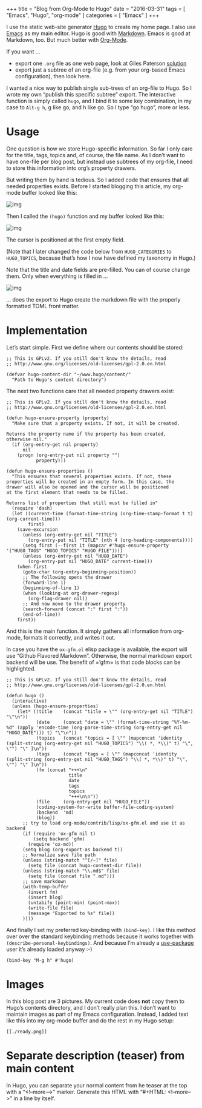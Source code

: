+++
title = "Blog from Org-Mode to Hugo"
date = "2016-03-31"
tags = [ "Emacs", "Hugo", "org-mode" ]
categories = [ "Emacs" ]
+++

I use the static web-site generator [Hugo](https://gohugo.io/) to create my home page. I
also use [Emacs](https://www.gnu.org/software/emacs/) as my main editor. Hugo is good with [Markdown](https://help.github.com/categories/writing-on-github/). Emacs is
good at Markdown, too. But much better with [Org-Mode](http://orgmode.org/).

If you want &#x2026;

-   export one `.org` file as one web page, look at Giles Paterson
    [solution](https://vurt.co.uk/post/blogging-with-emacs-and-hugo/)
-   export just a subtree of an org-file (e.g. from your org-based Emacs
    configuration), then look here.

<!--more-->

I wanted a nice way to publish single sub-trees of an org-file to
Hugo. So I wrote my own &ldquo;publish this specific subtree&rdquo; export. The
interactive function is simply called `hugo`, and I bind it to some
key combination, in my case to `Alt-g h`, g like go, and h like go. So
I type &ldquo;go hugo&rdquo;, more or less.

# Usage

One question is how we store Hugo-specific information. So far I only
care for the title, tags, topics and, of course, the file name. As I
don&rsquo;t want to have one-file per blog post, but instead use subtrees of
my org-file, I need to store this information into org&rsquo;s property
drawers.

But writing them by hand is tedious. So I added code that ensures that
all needed properties exists. Before I started blogging this article, 
my org-mode buffer looked like this:

![img](./start.png)

Then I called the `(hugo)` function and my buffer looked like this:

![img](./started.png)

The cursor is positioned at the first empty field.

(Note that I later changed the code below from `HUGO_CATEGORIES` to
`HUGO_TOPICS`, because that&rsquo;s how I now have defined my taxonomy in
Hugo.)

Note that the title and date fields are pre-filled. 
You can of course change them. Only when everything is filled in &#x2026;

![img](./ready.png)

&#x2026; does the export to Hugo create the markdown file with the properly
formatted TOML front matter.

# Implementation

Let&rsquo;s start simple. First we define where our contents should be stored:

    ;; This is GPLv2. If you still don't know the details, read
    ;; http://www.gnu.org/licenses/old-licenses/gpl-2.0.en.html
    
    (defvar hugo-content-dir "~/www.hugo/content/"
      "Path to Hugo's content directory")

The next two functions care that all needed property drawers exist:

    ;; This is GPLv2. If you still don't know the details, read
    ;; http://www.gnu.org/licenses/old-licenses/gpl-2.0.en.html
    
    (defun hugo-ensure-property (property)
      "Make sure that a property exists. If not, it will be created.
    
    Returns the property name if the property has been created,
    otherwise nil."
      (if (org-entry-get nil property)
          nil
        (progn (org-entry-put nil property "")
               property)))
    
    (defun hugo-ensure-properties ()
      "This ensures that several properties exists. If not, these
    properties will be created in an empty form. In this case, the
    drawer will also be opened and the cursor will be positioned
    at the first element that needs to be filled.
    
    Returns list of properties that still must be filled in"
      (require 'dash)
      (let ((current-time (format-time-string (org-time-stamp-format t t) (org-current-time)))
            first)
        (save-excursion
          (unless (org-entry-get nil "TITLE")
            (org-entry-put nil "TITLE" (nth 4 (org-heading-components))))
          (setq first (--first it (mapcar #'hugo-ensure-property '("HUGO_TAGS" "HUGO_TOPICS" "HUGO_FILE"))))
          (unless (org-entry-get nil "HUGO_DATE")
            (org-entry-put nil "HUGO_DATE" current-time)))
        (when first
          (goto-char (org-entry-beginning-position))
          ;; The following opens the drawer
          (forward-line 1)
          (beginning-of-line 1)
          (when (looking-at org-drawer-regexp)
            (org-flag-drawer nil))
          ;; And now move to the drawer property
          (search-forward (concat ":" first ":"))
          (end-of-line))
        first))

And this is the main function. It simply gathers all information from org-mode,
formats it correctly, and writes it out.

In case you have the `ox-gfm.el` elisp package is available, the
export will use &ldquo;Github Flavored Markdown&rdquo;. Otherwise, the normal
markdown export backend will be use. The benefit of =&rsquo;gfm= is that
code blocks can be highlighted.

    ;; This is GPLv2. If you still don't know the details, read
    ;; http://www.gnu.org/licenses/old-licenses/gpl-2.0.en.html
    
    (defun hugo ()
      (interactive)
      (unless (hugo-ensure-properties)
        (let* ((title    (concat "title = \"" (org-entry-get nil "TITLE") "\"\n"))
               (date     (concat "date = \"" (format-time-string "%Y-%m-%d" (apply 'encode-time (org-parse-time-string (org-entry-get nil "HUGO_DATE"))) t) "\"\n"))
               (topics   (concat "topics = [ \"" (mapconcat 'identity (split-string (org-entry-get nil "HUGO_TOPICS") "\\( *, *\\)" t) "\", \"") "\" ]\n"))
               (tags     (concat "tags = [ \"" (mapconcat 'identity (split-string (org-entry-get nil "HUGO_TAGS") "\\( *, *\\)" t) "\", \"") "\" ]\n"))
               (fm (concat "+++\n"
                           title
                           date
                           tags
                           topics
                           "+++\n\n"))
               (file     (org-entry-get nil "HUGO_FILE"))
               (coding-system-for-write buffer-file-coding-system)
               (backend  'md)
               (blog))
          ;; try to load org-mode/contrib/lisp/ox-gfm.el and use it as backend
          (if (require 'ox-gfm nil t)
              (setq backend 'gfm)
            (require 'ox-md))
          (setq blog (org-export-as backend t))
          ;; Normalize save file path
          (unless (string-match "^[/~]" file)
            (setq file (concat hugo-content-dir file))
          (unless (string-match "\\.md$" file)
            (setq file (concat file ".md")))
          ;; save markdown
          (with-temp-buffer
            (insert fm)
            (insert blog)
            (untabify (point-min) (point-max))
            (write-file file)
            (message "Exported to %s" file))
          ))))

And finally I set my preferred key-binding with `(bind-key)`. I like
this method over over the standard keybinding methods because it works
together with `(describe-personal-keybindings)`. And because I&rsquo;m
already a [use-package](<https://github.com/jwiegley/use-package>) user
it&rsquo;s already loaded anyway :-)

    (bind-key "M-g h" #'hugo)

# Images

In this blog post are 3 pictures. My current code does **not** copy them to
Hugo&rsquo;s contents directory, and I don&rsquo;t really plan this. I don&rsquo;t want to
maintain images as part of my Emacs configuration. Instead, I added text like
this into my org-mode buffer and do the rest in my Hugo setup:

    [[./ready.png]]

# Separate description (teaser) from main content

In Hugo, you can separate your normal content from he teaser at the
top with a &ldquo;<!&#x2013;more&#x2013;>&rdquo; marker. Generate this HTML with
&ldquo;#+HTML: <!&#x2013;more&#x2013;>&rdquo; in a line by itself.
